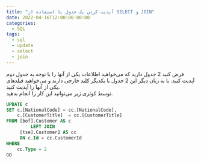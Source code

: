 ```yaml
---
title: "آپدیت کردن یک جدول با استفاده از SELECT و JOIN"
date: 2022-04-16T12:00:00-00:00
categories:
  - SQL
tags:
  - sql
  - update
  - select
  - join
---
```


فرض کنید 2 جدول دارید که می‌خواهید اطلاعات یکی از آنها را با توجه به جدول دوم آپدیت کنید. یا به زبان دیگر این 2 جدول با یکدیگر کلید خارجی دارند و می‌خواهید فیلدهای یکی از آنها را آپدیت کنید.  
توسط کوئری زیر می‌توانید این کار را انجام بدهید.  

```sql
UPDATE c
SET c.[NationalCode] = cc.[NationalCode],
    c.[CustomerTitle]  = cc.[CustomerTitle]
FROM [bof].Customer AS c
         LEFT JOIN
     [tse].Customer2 AS cc
     ON c.Id = cc.CustomerId
WHERE
    cc.Type = 2
GO
```